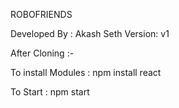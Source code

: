ROBOFRIENDS 

Developed By : Akash Seth
Version: v1

After Cloning :-

To install Modules :
  npm install react
  
To Start :
  npm start
